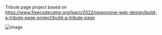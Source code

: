 Tribute page project based on https://www.freecodecamp.org/learn/2022/responsive-web-design/build-a-tribute-page-project/build-a-tribute-page

![image](https://github.com/gaexxx/freeCodeCamp/assets/128270125/a9e31501-799d-4fca-bf2c-887c0755f829)
